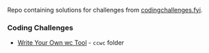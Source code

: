 Repo containing solutions for challenges from [codingchallenges.fyi](codingchallenges.fyi).

### Coding Challenges
* [Write Your Own wc Tool](https://codingchallenges.fyi/challenges/challenge-wc/) - `ccwc` folder
